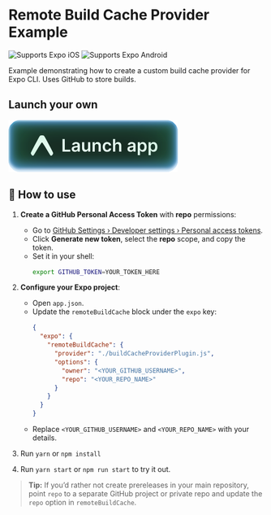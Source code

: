 # Remote Build Cache Provider Example

<p>
  <!-- iOS -->
  <img alt="Supports Expo iOS" longdesc="Supports Expo iOS" src="https://img.shields.io/badge/iOS-4630EB.svg?style=flat-square&logo=APPLE&labelColor=999999&logoColor=fff" />
  <!-- Android -->
  <img alt="Supports Expo Android" longdesc="Supports Expo Android" src="https://img.shields.io/badge/Android-4630EB.svg?style=flat-square&logo=ANDROID&labelColor=A4C639&logoColor=fff" />
</p>

Example demonstrating how to create a custom build cache provider for Expo CLI. Uses GitHub to store builds.

## Launch your own

[![Launch with Expo](https://github.com/expo/examples/blob/master/.gh-assets/launch.svg?raw=true)](https://launch.expo.dev/?github=https://github.com/expo/examples/tree/master/with-github-remote-build-cache-provider)

## 🚀 How to use

1. **Create a GitHub Personal Access Token** with **repo** permissions:

   - Go to [GitHub Settings › Developer settings › Personal access tokens](https://github.com/settings/tokens).
   - Click **Generate new token**, select the **repo** scope, and copy the token.
   - Set it in your shell:
     ```bash
     export GITHUB_TOKEN=YOUR_TOKEN_HERE
     ```

2. **Configure your Expo project**:

   - Open `app.json`.
   - Update the `remoteBuildCache` block under the `expo` key:
     ```json
     {
       "expo": {
         "remoteBuildCache": {
           "provider": "./buildCacheProviderPlugin.js",
           "options": {
             "owner": "<YOUR_GITHUB_USERNAME>",
             "repo": "<YOUR_REPO_NAME>"
           }
         }
       }
     }
     ```
   - Replace `<YOUR_GITHUB_USERNAME>` and `<YOUR_REPO_NAME>` with your details.

3. Run `yarn` or `npm install`

4. Run `yarn start` or `npm run start` to try it out.

> **Tip:** If you’d rather not create prereleases in your main repository, point `repo` to a separate GitHub project or private repo and update the `repo` option in `remoteBuildCache`.
